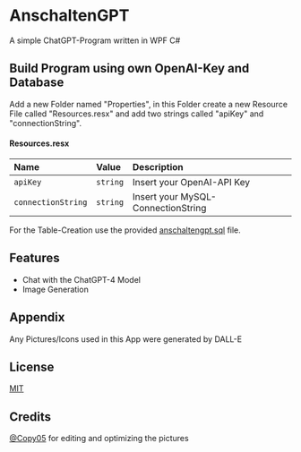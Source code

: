 
# AnschaltenGPT

A simple ChatGPT-Program written in WPF C#



## Build Program using own OpenAI-Key and Database

Add a new Folder named "Properties", in this Folder create a new Resource File called "Resources.resx" and add two strings called "apiKey" and "connectionString".

#### Resources.resx

| Name               | Value    | Description                        |
| :----------------- | :------- | :--------------------------------- |
| `apiKey`           | `string` | Insert your OpenAI-API Key         |
| `connectionString` | `string` | Insert your MySQL-ConnectionString |

For the Table-Creation use the provided [anschaltengpt.sql](anschaltengpt.sql) file.




## Features

- Chat with the ChatGPT-4 Model
- Image Generation


## Appendix

Any Pictures/Icons used in this App were generated by DALL-E


## License

[MIT](LICENSE)

## Credits

[@Copy05](https://github.com/Copy05) for editing and optimizing the pictures

